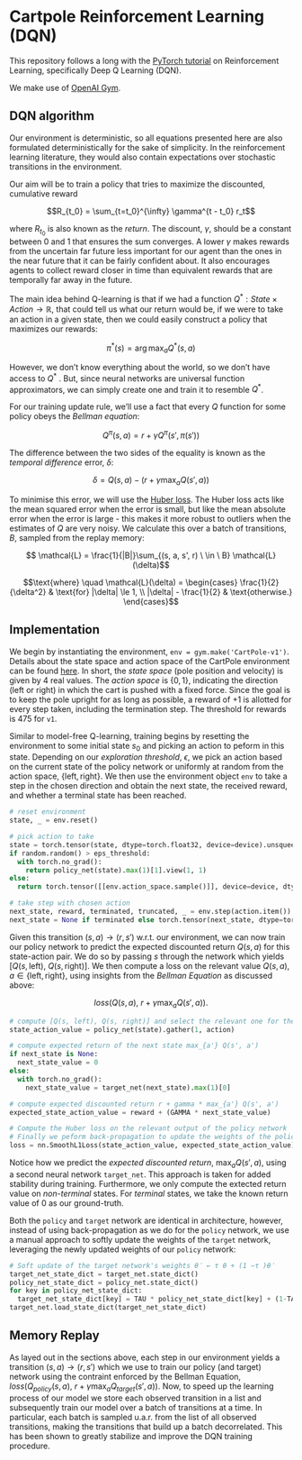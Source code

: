 # Cartpole Reinforcement Learning (DQN)

This repository follows a long with the [PyTorch tutorial](https://pytorch.org/tutorials/intermediate/reinforcement_q_learning.html) on Reinforcement Learning, specifically Deep Q Learning (DQN).

We make use of [OpenAI Gym](https://gymnasium.farama.org/).

## DQN algorithm

Our environment is deterministic, so all equations presented here are also formulated deterministically for the sake of simplicity. In the reinforcement learning literature, they would also contain expectations over stochastic transitions in the environment.

Our aim will be to train a policy that tries to maximize the discounted, cumulative reward 

$$R_{t_0} = \sum_{t=t_0}^{\infty} \gamma^{t - t_0} r_t$$

where $R_{t_0}$ is also known as the *return*. The discount, $\gamma$, should be a constant between $0$ and $1$ that ensures the sum converges. A lower $\gamma$ makes rewards from the uncertain far future less important for our agent than the ones in the near future that it can be fairly confident about. It also encourages agents to collect reward closer in time than equivalent rewards that are temporally far away in the future.

The main idea behind Q-learning is that if we had a function $Q^*: State \times Action \rightarrow \mathbb{R}$, that could tell us what our return would be, if we were to take an action in a given state, then we could easily construct a policy that maximizes our rewards: 

$$\pi^*(s) = \arg\max_a Q^{\ast}(s, a)$$

However, we don’t know everything about the world, so we don’t have access to $Q^{\ast}$ . But, since neural networks are universal function approximators, we can simply create one and train it to resemble $Q^{\ast}$.

For our training update rule, we’ll use a fact that every $Q$ function for some policy obeys the *Bellman equation*:

$$Q^{\pi}(s, a) = r + \gamma Q^{\pi}(s', \pi(s'))$$

The difference between the two sides of the equality is known as the *temporal difference* error, $\delta$:

$$\delta = Q(s, a) - (r + \gamma \max_a Q(s', a))$$

To minimise this error, we will use the [Huber loss](https://en.wikipedia.org/wiki/Huber_loss). The Huber loss acts like the mean squared error when the error is small, but like the mean absolute error when the error is large - this makes it more robust to outliers when the estimates of $Q$ are very noisy. We calculate this over a batch of transitions, $B$, sampled from the replay memory:

$$
\mathcal{L} = \frac{1}{|B|}\sum_{(s, a, s', r) \ \in \ B} \mathcal{L}(\delta)$$

$$\text{where} \quad \mathcal{L}(\delta) = 
\begin{cases} 
  \frac{1}{2}{\delta^2} & \text{for} |\delta| \le 1, \\ 
  |\delta| - \frac{1}{2} & \text{otherwise.} 
\end{cases}
​$$


## Implementation

We begin by instantiating the environment, `env = gym.make('CartPole-v1')`. Details about the state space and action space of the CartPole environment can be found [here](https://gymnasium.farama.org/environments/classic_control/cart_pole/). In short, the *state space* (pole position and velocity) is given by 4 real values. The *action space* is $\{0, 1\}$, indicating the direction (left or right) in which the cart is pushed with a fixed force. Since the goal is to keep the pole upright for as long as possible, a reward of $+1$ is allotted for every step taken, including the termination step. The threshold for rewards is $475$ for `v1`.

Similar to model-free Q-learning, training begins by resetting the environment to some initial state $s_0$ and picking an action to peform in this state. Depending on our *exploration threshold*, $\epsilon$, we pick an action based on the current state of the policy network or uniformly at random from the action space, $\{\text{left}, \text{right}\}$. We then use the environment object `env` to take a step in the chosen direction and obtain the next state, the received reward, and whether a terminal state has been reached.

```python
# reset environment
state, _ = env.reset()

# pick action to take
state = torch.tensor(state, dtype=torch.float32, device=device).unsqueeze(0)
if random.random() > eps_threshold:
  with torch.no_grad():
    return policy_net(state).max(1)[1].view(1, 1)
else:
  return torch.tensor([[env.action_space.sample()]], device=device, dtype=torch.long)

# take step with chosen action
next_state, reward, terminated, truncated, _ = env.step(action.item())
next_state = None if terminated else torch.tensor(next_state, dtype=torch.float32, device=device).unsqueeze(0)
```

Given this transition $(s, a) \to (r, s')$ w.r.t. our environment, we can now train our policy network to predict the expected discounted return $Q(s, a)$ for this state-action pair. We do so by passing $s$ through the network which yields $[Q(s, \text{left})$, $Q(s, \text{right})]$. We then compute a loss on the relevant value $Q(s, a)$, $a \in \{\text{left}, \text{right}\}$, using insights from the *Bellman Equation* as discussed above:

$$loss(Q(s, a), \ r + \gamma \max_a Q(s', a)).$$

```python
# compute [Q(s, left), Q(s, right)] and select the relevant one for the performed action
state_action_value = policy_net(state).gather(1, action)

# compute expected return of the next state max_{a'} Q(s', a')
if next_state is None:
  next_state_value = 0
else:
  with torch.no_grad():
    next_state_value = target_net(next_state).max(1)[0]

# compute expected discounted return r + gamma * max_{a'} Q(s', a')
expected_state_action_value = reward + (GAMMA * next_state_value)

# Compute the Huber loss on the relevant output of the policy network
# Finally we peform back-propagation to update the weights of the policy_net (omitted here)
loss = nn.SmoothL1Loss(state_action_value, expected_state_action_value)

```

Notice how we predict the *expected discounted return*, $\max_a Q(s', a)$, using a second neural network `target_net`. This approach is taken for added stability during training. Furthermore, we only compute the extected return value on *non-terminal* states. For *terminal* states, we take the known return value of $0$ as our ground-truth.

Both the `policy` and `target` network are identical in architecture, however, instead of using back-propagation as we do for the `policy` network, we use a manual approach to softly update the weights of the `target` network, leveraging the newly updated weights of our `policy` network:

```python
# Soft update of the target network's weights θ′ ← τ θ + (1 −τ )θ′
target_net_state_dict = target_net.state_dict()
policy_net_state_dict = policy_net.state_dict()
for key in policy_net_state_dict:
  target_net_state_dict[key] = TAU * policy_net_state_dict[key] + (1-TAU) * target_net_state_dict[key]
target_net.load_state_dict(target_net_state_dict)
```

## Memory Replay

As layed out in the sections above, each step in our environment yields a transition $(s, a) \to (r, s')$ which we use to train our policy (and target) network using the contraint enforced by the Bellman Equation, $loss(Q_{policy}(s, a), \ r + \gamma \max_a Q_{target}(s', a))$. Now, to speed up the learning process of our model we store each observed transition in a list and subsequently train our model over a batch of transitions at a time. In particular, each batch is sampled u.a.r. from the list of all observed transitions, making the transitions that build up a batch decorrelated. This has been shown to greatly stabilize and improve the DQN training procedure.